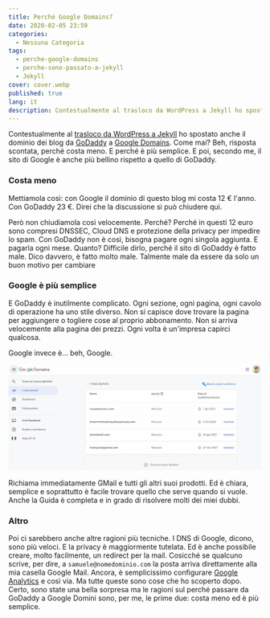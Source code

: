 ```yaml
---
title: Perché Google Domains?
date: 2020-02-05 23:59
categories:
  - Nessuna Categoria
tags:
  - perche-google-domains
  - perche-sono-passato-a-jekyll
  - Jekyll
cover: cover.webp
published: true
lang: it
description: Contestualmente al trasloco da WordPress a Jekyll ho spostato anche il dominio dei blog da GoDaddy a Google Domains. Come mai? Beh, risposta scontata, perché costa meno. E perché è più semplice. E poi, secondo me, il sito di Google è anche più bellino rispetto a quello di GoDaddy.
---
```


Contestualmente al [trasloco da WordPress a Jekyll](https://blog.stranianelli.com/perche-sono-passato-a-jekyll/) ho spostato anche il dominio dei blog da [GoDaddy](https://it.godaddy.com/) a [Google Domains](https://domains.google/). Come mai? Beh, risposta scontata, perché costa meno. E perché è più semplice. E poi, secondo me, il sito di Google è anche più bellino rispetto a quello di GoDaddy.

### Costa meno

Mettiamola così: con Google il dominio di questo blog mi costa 12 € l'anno. Con GoDaddy 23 €. Direi che la discussione si può chiudere qui.

Però non chiudiamola così velocemente. Perché? Perché in questi 12 euro sono compresi DNSSEC, Cloud DNS e protezione della privacy per impedire lo spam. Con GoDaddy non è così, bisogna pagare ogni singola aggiunta. E pagarla ogni mese. Quanto? Difficile dirlo, perché il sito di GoDaddy è fatto male. Dico davvero, è fatto molto male. Talmente male da essere da solo un buon motivo per cambiare

### Google è più semplice

E GoDaddy è inutilmente complicato. Ogni sezione, ogni pagina, ogni cavolo di operazione ha uno stile diverso. Non si capisce dove trovare la pagina per aggiungere o togliere cose al proprio abbonamento. Non si arriva velocemente alla pagina dei prezzi. Ogni volta è un'impresa capirci qualcosa.

Google invece è... beh, Google.

![Immagine](./interfaccia-google.webp)

Richiama immediatamente GMail e tutti gli altri suoi prodotti. Ed è chiara, semplice e soprattutto è facile trovare quello che serve quando si vuole. Anche la Guida è completa e in grado di risolvere molti dei miei dubbi.

### Altro

Poi ci sarebbero anche altre ragioni più tecniche. I DNS di Google, dicono, sono più veloci. E la privacy è maggiormente tutelata. Ed è anche possibile creare, molto facilmente, un redirect per la mail. Cosicché se qualcuno scrive, per dire, a `samuele@nomedominio.com` la posta arriva direttamente alla mia casella Google Mail. Ancora, è semplicissimo configurare [Google Analytics](https://analytics.google.com/) e così via. Ma tutte queste sono cose che ho scoperto dopo. Certo, sono state una bella sorpresa ma le ragioni sul perché passare da GoDaddy a Google Domini sono, per me, le prime due: costa meno ed è più semplice.
